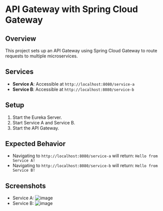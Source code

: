 # API Gateway with Spring Cloud Gateway

## Overview
This project sets up an API Gateway using Spring Cloud Gateway to route requests to multiple microservices.

## Services
- **Service A**: Accessible at `http://localhost:8080/service-a`
- **Service B**: Accessible at `http://localhost:8080/service-b`

## Setup
1. Start the Eureka Server.
2. Start Service A and Service B.
3. Start the API Gateway.

## Expected Behavior
- Navigating to `http://localhost:8080/service-a` will return: `Hello from Service A!`
- Navigating to `http://localhost:8080/service-b` will return: `Hello from Service B!`

## Screenshots
- Service A: ![image](https://github.com/user-attachments/assets/494ddc96-50b4-43ae-9964-8c9e8858dc19)
- Service B: ![image](https://github.com/user-attachments/assets/b6d7af7c-ee1d-49a7-a1a1-007dae8892b9)



